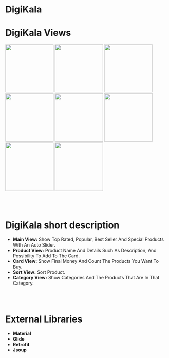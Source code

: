 # DigiKala
# DigiKala Views #

<img src="https://user-images.githubusercontent.com/52439939/106849566-28447700-66c8-11eb-8194-7ac38a41e095.jpg" width="150"/> <img src="https://user-images.githubusercontent.com/52439939/106849684-66da3180-66c8-11eb-9c38-64b4471c2028.jpg" width="150"/> 
<img src="https://user-images.githubusercontent.com/52439939/106855478-3b5c4480-66d2-11eb-85bf-ddc1498b520e.jpg" width="150"/> <img src="https://user-images.githubusercontent.com/52439939/106855743-b160ab80-66d2-11eb-831a-b7a8f7ce950b.jpg" width="150"/> 
<img src="https://user-images.githubusercontent.com/52439939/106855823-cd644d00-66d2-11eb-9f14-e168b0f1b847.jpg" width="150"/> <img src="https://user-images.githubusercontent.com/52439939/106855856-df45f000-66d2-11eb-9789-fbc805f8e4d9.jpg" width="150"/> 
<img src="https://user-images.githubusercontent.com/52439939/106856190-5c716500-66d3-11eb-8170-8c936db67b12.jpg" width="150"/> <img src="(https://user-images.githubusercontent.com/52439939/106856926-84ad9380-66d4-11eb-95bc-b1c9eb98b6c3.jpg" width="150"/>

<br />
<br />

# DigiKala short description #

- **Main View:** Show Top Rated, Popular, Best Seller And Special Products With An Auto Slider.
- **Product View:** Product Name And Details Such As Description, And Possibility To Add To The Card.
- **Card View:** Show Final Money And Count The Products You Want To Buy.
- **Sort View:** Sort Product.
- **Category View:** Show Categories And The Products That Are In That Category.

<br />
<br />

# External Libraries #
- **Material**
- **Glide**
- **Retrofit**
- **Jsoup**
